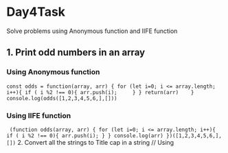 # Day4Task

Solve problems using Anonymous function and IIFE function
## 1. Print odd numbers in an array
### Using Anonymous function
``
const odds = function(array, arr) {
  for (let i=0; i <= array.length; i++){
    if ( i %2 !== 0){
      arr.push(i);    
    }
  }
  return(arr)   
}
console.log(odds([1,2,3,4,5,6,],[]))
``
### Using IIFE function
`` 
(function odds(array, arr) {
  for (let i=0; i <= array.length; i++){
        if ( i %2 !== 0){
           arr.push(i);
         }
       }
       console.log(arr)
})([1,2,3,4,5,6,],[])
``
2. Convert all the strings to Title cap in a string
   // Using 
